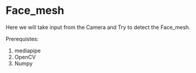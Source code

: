 # Face_mesh
Here we will take input from the Camera and Try to detect the Face_mesh.


Prerequistes:
1. mediapipe
2. OpenCV
3. Numpy
